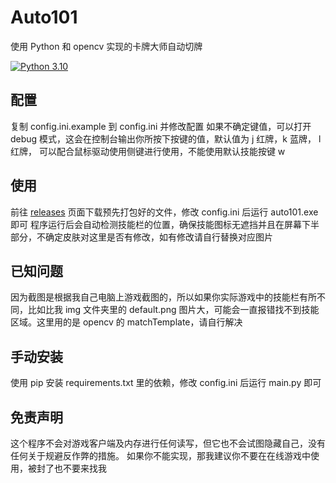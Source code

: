 # Auto101

使用 Python 和 opencv 实现的卡牌大师自动切牌

[![Python 3.10](https://img.shields.io/badge/python-3.10%2B-blue.svg)](https://www.python.org)

## 配置
复制 config.ini.example 到 config.ini 并修改配置
如果不确定键值，可以打开 debug 模式，这会在控制台输出你所按下按键的值，默认值为 j 红牌，k 蓝牌， l 红牌，
可以配合鼠标驱动使用侧键进行使用，不能使用默认技能按键 w

## 使用
前往 [releases](https://github.com/NimaQu/Auto101/releases) 页面下载预先打包好的文件，修改 config.ini 后运行 auto101.exe 即可
程序运行后会自动检测技能栏的位置，确保技能图标无遮挡并且在屏幕下半部分，不确定皮肤对这里是否有修改，如有修改请自行替换对应图片

## 已知问题
因为截图是根据我自己电脑上游戏截图的，所以如果你实际游戏中的技能栏有所不同，比如比我 img 文件夹里的 default.png 图片大，可能会一直报错找不到技能区域。这里用的是 opencv 的 matchTemplate，请自行解决

## 手动安装
使用 pip 安装 requirements.txt 里的依赖，修改 config.ini 后运行 main.py 即可

## 免责声明
这个程序不会对游戏客户端及内存进行任何读写，但它也不会试图隐藏自己，没有任何关于规避反作弊的措施。
如果你不能实现，那我建议你不要在在线游戏中使用，被封了也不要来找我
